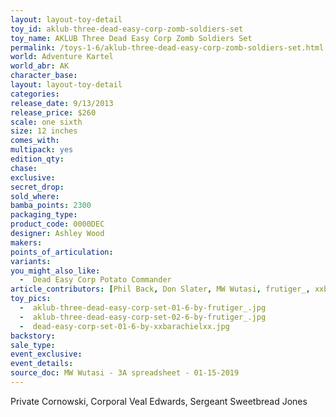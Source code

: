 ```yaml
---
layout: layout-toy-detail 
toy_id: aklub-three-dead-easy-corp-zomb-soldiers-set
toy_name: AKLUB Three Dead Easy Corp Zomb Soldiers Set
permalink: /toys-1-6/aklub-three-dead-easy-corp-zomb-soldiers-set.html
world: Adventure Kartel
world_abr: AK
character_base: 
layout: layout-toy-detail
categories: 
release_date: 9/13/2013
release_price: $260 
scale: one sixth
size: 12 inches
comes_with: 
multipack: yes
edition_qty: 
chase: 
exclusive: 
secret_drop: 
sold_where: 
bamba_points: 2300
packaging_type: 
product_code: 0000DEC
designer: Ashley Wood
makers: 
points_of_articulation: 
variants: 
you_might_also_like: 
  -  Dead Easy Corp Potato Commander
article_contributors: [Phil Back, Don Slater, MW Wutasi, frutiger_, xxbarachielxx]
toy_pics: 
  -  aklub-three-dead-easy-corp-set-01-6-by-frutiger_.jpg
  -  aklub-three-dead-easy-corp-set-02-6-by-frutiger_.jpg
  -  dead-easy-corp-set-01-6-by-xxbarachielxx.jpg
backstory: 
sale_type: 
event_exclusive: 
event_details: 
source_doc: MW Wutasi - 3A spreadsheet - 01-15-2019
---
```

Private Cornowski, Corporal Veal Edwards, Sergeant Sweetbread Jones